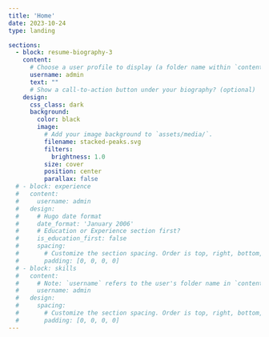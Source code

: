 ```yaml
---
title: 'Home'
date: 2023-10-24
type: landing

sections:
  - block: resume-biography-3
    content:
      # Choose a user profile to display (a folder name within `content/authors/`)
      username: admin
      text: ""
      # Show a call-to-action button under your biography? (optional)
    design:
      css_class: dark
      background:
        color: black
        image:
          # Add your image background to `assets/media/`.
          filename: stacked-peaks.svg
          filters:
            brightness: 1.0
          size: cover
          position: center
          parallax: false
  # - block: experience
  #   content:
  #     username: admin
  #   design:
  #     # Hugo date format
  #     date_format: 'January 2006'
  #     # Education or Experience section first?
  #     is_education_first: false
  #     spacing:
  #       # Customize the section spacing. Order is top, right, bottom, left.
  #       padding: [0, 0, 0, 0]
  # - block: skills
  #   content:
  #     # Note: `username` refers to the user's folder name in `content/authors/`
  #     username: admin
  #   design:
  #     spacing:
  #       # Customize the section spacing. Order is top, right, bottom, left.
  #       padding: [0, 0, 0, 0]
---
```



